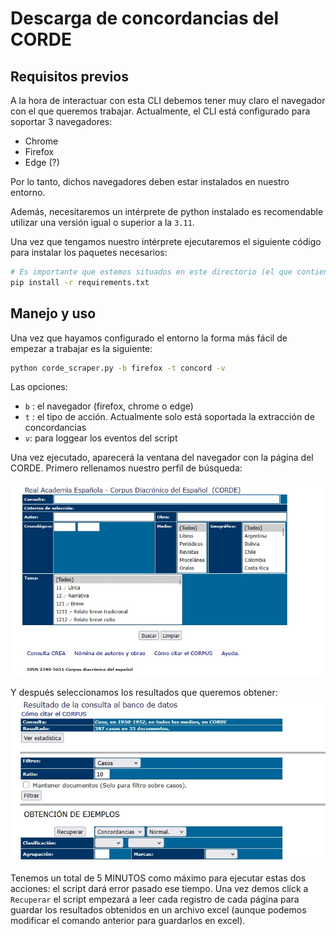 # Descarga de concordancias del CORDE

## Requisitos previos

A la hora de interactuar con esta CLI debemos tener muy claro el navegador con el que queremos trabajar. Actualmente, el CLI está configurado para soportar 3 navegadores:

- Chrome
- Firefox
- Edge (?)

Por lo tanto, dichos navegadores deben estar instalados en nuestro entorno.

Además, necesitaremos un intérprete de python instalado es recomendable utilizar una versión igual o superior a la `3.11`.

Una vez que tengamos nuestro intérprete ejecutaremos el siguiente código para instalar los paquetes necesarios:

```bash
# Es importante que estemos situados en este directorio (el que contiene los scripts)
pip install -r requirements.txt
```

## Manejo y uso

Una vez que hayamos configurado el entorno la forma más fácil de empezar a trabajar es la siguiente:

```bash
python corde_scraper.py -b firefox -t concord -v
```

Las opciones:

- `b` : el navegador (firefox, chrome o edge)
- `t` : el tipo de acción. Actualmente solo está soportada la extracción de concordancias
- `v`: para loggear los eventos del script

Una vez ejecutado, aparecerá la ventana del navegador con la página del CORDE. Primero rellenamos nuestro perfil de búsqueda:

![Imagen del paso 1](images/Paso-1.jpg)

Y después seleccionamos los resultados que queremos obtener:
![Imagen del paso 2](images/Paso-2.jpg)

Tenemos un total de 5 MINUTOS como máximo para ejecutar estas dos acciones: el script dará error pasado ese tiempo.
Una vez demos click a `Recuperar` el script empezará a leer cada registro de cada página para guardar los resultados obtenidos en un archivo excel (aunque podemos modificar el comando anterior para guardarlos en excel).
